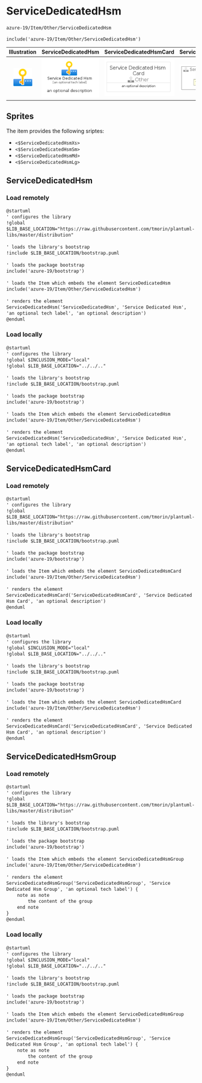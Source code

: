 # ServiceDedicatedHsm


```text
azure-19/Item/Other/ServiceDedicatedHsm
```

```text
include('azure-19/Item/Other/ServiceDedicatedHsm')
```



| Illustration | ServiceDedicatedHsm | ServiceDedicatedHsmCard | ServiceDedicatedHsmGroup |
| :---: | :---: | :---: | :---: |
| ![illustration for Illustration](../../../azure-19/Item/Other/ServiceDedicatedHsm.png) | ![illustration for ServiceDedicatedHsm](../../../azure-19/Item/Other/ServiceDedicatedHsm.Local.png) | ![illustration for ServiceDedicatedHsmCard](../../../azure-19/Item/Other/ServiceDedicatedHsmCard.Local.png) | ![illustration for ServiceDedicatedHsmGroup](../../../azure-19/Item/Other/ServiceDedicatedHsmGroup.Local.png) |



## Sprites
The item provides the following sriptes:

- `<$ServiceDedicatedHsmXs>`
- `<$ServiceDedicatedHsmSm>`
- `<$ServiceDedicatedHsmMd>`
- `<$ServiceDedicatedHsmLg>`





## ServiceDedicatedHsm

### Load remotely
```plantuml
@startuml
' configures the library
!global $LIB_BASE_LOCATION="https://raw.githubusercontent.com/tmorin/plantuml-libs/master/distribution"

' loads the library's bootstrap
!include $LIB_BASE_LOCATION/bootstrap.puml

' loads the package bootstrap
include('azure-19/bootstrap')

' loads the Item which embeds the element ServiceDedicatedHsm
include('azure-19/Item/Other/ServiceDedicatedHsm')

' renders the element
ServiceDedicatedHsm('ServiceDedicatedHsm', 'Service Dedicated Hsm', 'an optional tech label', 'an optional description')
@enduml
```

### Load locally
```plantuml
@startuml
' configures the library
!global $INCLUSION_MODE="local"
!global $LIB_BASE_LOCATION="../../.."

' loads the library's bootstrap
!include $LIB_BASE_LOCATION/bootstrap.puml

' loads the package bootstrap
include('azure-19/bootstrap')

' loads the Item which embeds the element ServiceDedicatedHsm
include('azure-19/Item/Other/ServiceDedicatedHsm')

' renders the element
ServiceDedicatedHsm('ServiceDedicatedHsm', 'Service Dedicated Hsm', 'an optional tech label', 'an optional description')
@enduml
```

## ServiceDedicatedHsmCard

### Load remotely
```plantuml
@startuml
' configures the library
!global $LIB_BASE_LOCATION="https://raw.githubusercontent.com/tmorin/plantuml-libs/master/distribution"

' loads the library's bootstrap
!include $LIB_BASE_LOCATION/bootstrap.puml

' loads the package bootstrap
include('azure-19/bootstrap')

' loads the Item which embeds the element ServiceDedicatedHsmCard
include('azure-19/Item/Other/ServiceDedicatedHsm')

' renders the element
ServiceDedicatedHsmCard('ServiceDedicatedHsmCard', 'Service Dedicated Hsm Card', 'an optional description')
@enduml
```

### Load locally
```plantuml
@startuml
' configures the library
!global $INCLUSION_MODE="local"
!global $LIB_BASE_LOCATION="../../.."

' loads the library's bootstrap
!include $LIB_BASE_LOCATION/bootstrap.puml

' loads the package bootstrap
include('azure-19/bootstrap')

' loads the Item which embeds the element ServiceDedicatedHsmCard
include('azure-19/Item/Other/ServiceDedicatedHsm')

' renders the element
ServiceDedicatedHsmCard('ServiceDedicatedHsmCard', 'Service Dedicated Hsm Card', 'an optional description')
@enduml
```

## ServiceDedicatedHsmGroup

### Load remotely
```plantuml
@startuml
' configures the library
!global $LIB_BASE_LOCATION="https://raw.githubusercontent.com/tmorin/plantuml-libs/master/distribution"

' loads the library's bootstrap
!include $LIB_BASE_LOCATION/bootstrap.puml

' loads the package bootstrap
include('azure-19/bootstrap')

' loads the Item which embeds the element ServiceDedicatedHsmGroup
include('azure-19/Item/Other/ServiceDedicatedHsm')

' renders the element
ServiceDedicatedHsmGroup('ServiceDedicatedHsmGroup', 'Service Dedicated Hsm Group', 'an optional tech label') {
    note as note
        the content of the group
    end note
}
@enduml
```

### Load locally
```plantuml
@startuml
' configures the library
!global $INCLUSION_MODE="local"
!global $LIB_BASE_LOCATION="../../.."

' loads the library's bootstrap
!include $LIB_BASE_LOCATION/bootstrap.puml

' loads the package bootstrap
include('azure-19/bootstrap')

' loads the Item which embeds the element ServiceDedicatedHsmGroup
include('azure-19/Item/Other/ServiceDedicatedHsm')

' renders the element
ServiceDedicatedHsmGroup('ServiceDedicatedHsmGroup', 'Service Dedicated Hsm Group', 'an optional tech label') {
    note as note
        the content of the group
    end note
}
@enduml
```

